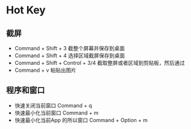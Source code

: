 # Hot Key

## 截屏

- Command + Shift + 3 截整个屏幕并保存到桌面 
- Command + Shift + 4 选择区域截屏保存到桌面
- Command + Shift + Control + 3/4 截取整屏或者区域到剪贴板，然后通过
- Command + v 粘贴出图片


## 程序和窗口

- 快速关闭当前窗口 Command + q
- 快速最小化当前窗口 Command + m
- 快速最小化当前App 的所以窗口 Command + Option + m